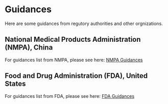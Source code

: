 # Guidances
Here are some guidances from regutory authorities and other orgnizations.
## National Medical Products Administration (NMPA), China
For guidances list from NMPA, please see here: [NMPA Guidances](https://github.com/DIJUNLIAO/RykLiaoStandardPool.github.io/blob/main/Guidances/China/ChinaNMPAGuidance.md)
## Food and Drug Administration (FDA), United States
For guidances list from FDA, please see here: [FDA Guidances](https://github.com/DIJUNLIAO/RykLiaoStandardPool.github.io/blob/main/Guidances/United%20States/UnitedStatesFDAGuidance.md)
